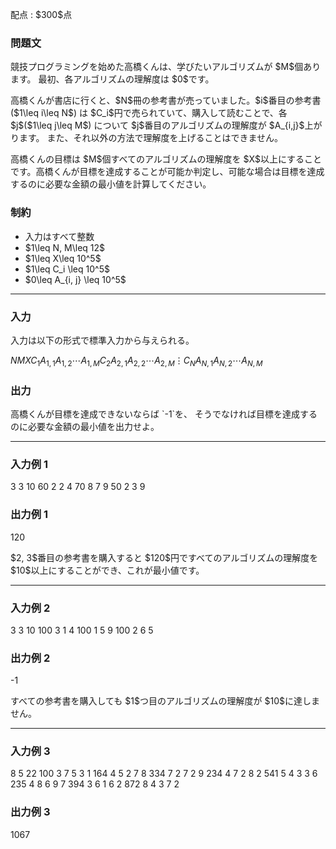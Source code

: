 
<div>

<span>

<span>

<p>
配点 : $300$点
</p>

<div>

<section>

### **問題文**

<p>
競技プログラミングを始めた高橋くんは、学びたいアルゴリズムが $M$個あります。
最初、各アルゴリズムの理解度は $0$です。
</p>

<p>
高橋くんが書店に行くと、$N$冊の参考書が売っていました。$i$番目の参考書 ($1\leq i\leq N$) は $C_i$円で売られていて、購入して読むことで、各 $j$($1\leq j\leq M$) について $j$番目のアルゴリズムの理解度が $A_{i,j}$上がります。
また、それ以外の方法で理解度を上げることはできません。
</p>

<p>
高橋くんの目標は $M$個すべてのアルゴリズムの理解度を $X$以上にすることです。高橋くんが目標を達成することが可能か判定し、可能な場合は目標を達成するのに必要な金額の最小値を計算してください。
</p>

</section>

</div>

<div>

<section>

### **制約**

<ul>

<li>
入力はすべて整数
</li>

<li>
$1\leq N, M\leq 12$
</li>

<li>
$1\leq X\leq 10^5$
</li>

<li>
$1\leq C_i \leq 10^5$
</li>

<li>
$0\leq A_{i, j} \leq 10^5$
</li>

</ul>

</section>

</div>

---

<div>

<div>

<section>

### **入力**

<p>
入力は以下の形式で標準入力から与えられる。
</p>

<div>

$N$$M$$X$$C_1$$A_{1,1}$$A_{1,2}$$\cdots$$A_{1,M}$$C_2$$A_{2,1}$$A_{2,2}$$\cdots$$A_{2,M}$$\vdots$$C_N$$A_{N,1}$$A_{N,2}$$\cdots$$A_{N,M}$
</div>

</section>

</div>

<div>

<section>

### **出力**

<p>
高橋くんが目標を達成できないならば `-1`を、
そうでなければ目標を達成するのに必要な金額の最小値を出力せよ。
</p>

</section>

</div>

</div>

---

<div>

<section>

### **入力例 1**

<div>

3 3 10
60 2 2 4
70 8 7 9
50 2 3 9

</div>

</section>

</div>

<div>

<section>

### **出力例 1**

<div>

120

</div>

<p>
$2, 3$番目の参考書を購入すると $120$円ですべてのアルゴリズムの理解度を $10$以上にすることができ、これが最小値です。
</p>

</section>

</div>

---

<div>

<section>

### **入力例 2**

<div>

3 3 10
100 3 1 4
100 1 5 9
100 2 6 5

</div>

</section>

</div>

<div>

<section>

### **出力例 2**

<div>

-1

</div>

<p>
すべての参考書を購入しても $1$つ目のアルゴリズムの理解度が $10$に達しません。
</p>

</section>

</div>

---

<div>

<section>

### **入力例 3**

<div>

8 5 22
100 3 7 5 3 1
164 4 5 2 7 8
334 7 2 7 2 9
234 4 7 2 8 2
541 5 4 3 3 6
235 4 8 6 9 7
394 3 6 1 6 2
872 8 4 3 7 2

</div>

</section>

</div>

<div>

<section>

### **出力例 3**

<div>

1067

</div>

</section>

</div>

</span>

</span>

</div>
